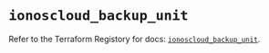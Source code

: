 # `ionoscloud_backup_unit`

Refer to the Terraform Registory for docs: [`ionoscloud_backup_unit`](https://registry.terraform.io/providers/ionos-cloud/ionoscloud/6.4.1/docs/resources/backup_unit).

